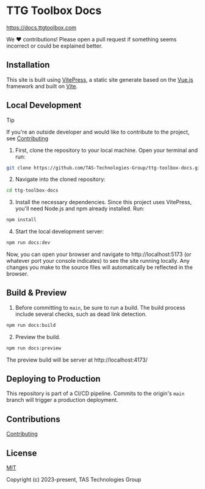 # TTG Toolbox Docs

https://docs.ttgtoolbox.com

We ❤️ contributions! Please open a pull request if something seems incorrect or could be explained better.

## Installation

This site is built using [VitePress](https://vitepress.dev/), a static site generate based on the [Vue.js](https://vuejs.org/) framework and built on [Vite](https://github.com/vitejs/vite).

## Local Development

> [!TIP]
> If you're an outside developer and would like to contribute to the project, see [Contributing](https://github.com/TAS-Technologies-Group/ttg-toolbox-docs/blob/main/contributing.md)

1. First, clone the repository to your local machine. Open your terminal and run:

```bash
git clone https://github.com/TAS-Technologies-Group/ttg-toolbox-docs.git
```

2. Navigate into the cloned repository:

```bash
cd ttg-toolbox-docs
```

3. Install the necessary dependencies. Since this project uses VitePress, you'll need Node.js and npm already installed. Run:

```bash
npm install
```

4. Start the local development server:

```bash
npm run docs:dev
```

Now, you can open your browser and navigate to http://localhost:5173 (or whatever port your console indicates) to see the site running locally. Any changes you make to the source files will automatically be reflected in the browser.

## Build & Preview

1. Before committing to `main`, be sure to run a build. The build process include several checks, such as dead link detection.

```bash
npm run docs:build
```

2. Preview the build.

```bash
npm run docs:preview
```

The preview build will be server at http://localhost:4173/

## Deploying to Production

This repository is part of a CI/CD pipeline. Commits to the origin's `main` branch will trigger a production deployment.

## Contributions

[Contributing](https://github.com/TAS-Technologies-Group/ttg-toolbox-docs/blob/main/contributing.md)

## License

[MIT](https://github.com/TAS-Technologies-Group/ttg-toolbox-docs/blob/main/LICENSE)

Copyright (c) 2023-present, TAS Technologies Group
